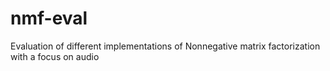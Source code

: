 # nmf-eval
Evaluation of different implementations of Nonnegative matrix factorization with a focus on audio
